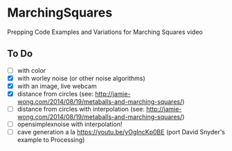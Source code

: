 # MarchingSquares
Prepping Code Examples and Variations for Marching Squares video

## To Do

* [ ] with color
* [x] with worley noise (or other noise algorithms)
* [x] with an image, live webcam
* [x] distance from circles (see: http://jamie-wong.com/2014/08/19/metaballs-and-marching-squares/)
* [ ] distance from circles with interpolation (see: http://jamie-wong.com/2014/08/19/metaballs-and-marching-squares/)
* [ ] opensimplexnoise with interpolation!
* [ ] cave generation a la https://youtu.be/yOgIncKp0BE (port David Snyder's example to Processing)
